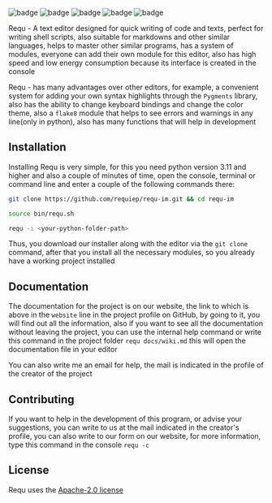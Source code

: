 ![badge](https://img.shields.io/github/languages/top/requiep/requ-im)
![badge](https://img.shields.io/github/languages/code-size/requiep/requ-im)
![badge](https://img.shields.io/github/license/requiep/requ-im)
![badge](https://img.shields.io/badge/version-1.23.10.01-informational)
![badge](https://img.shields.io/badge/platform-MacOS%2C%20Linux%2C%20Windows-lightgrey)

Requ - A text editor designed for quick writing of code and texts, perfect for writing shell scripts, also suitable for markdowns and other similar languages, helps to master other similar programs, has a system of modules, everyone can add their own module for this editor, also has high speed and low energy consumption because its interface is created in the console

Requ - has many advantages over other editors, for example, a convenient system for adding your own syntax highlights through the `Pygments` library, also has the ability to change keyboard bindings and change the color theme, also a `flake8` module that helps to see errors and warnings in any line(only in python), also has many functions that will help in development

## Installation
Installing Requ is very simple, for this you need python version 3.11 and higher and also a couple of minutes of time, open the console, terminal or command line and enter a couple of the following commands there:
```bash
git clone https://github.com/requiep/requ-im.git && cd requ-im

source bin/requ.sh

requ -i <your-python-folder-path>
```
Thus, you download our installer along with the editor via the `git clone` command, after that you install all the necessary modules, so you already have a working project installed


## Documentation
The documentation for the project is on our website, the link to which is above in the `website` line in the project profile on GitHub, by going to it, you will find out all the information, also if you want to see all the documentation without leaving the project, you can use the internal help command or write this command in the project folder `requ docs/wiki.md` this will open the documentation file in your editor

You can also write me an email for help, the mail is indicated in the profile of the creator of the project

## Contributing
If you want to help in the development of this program, or advise your suggestions, you can write to us at the mail indicated in the creator's profile, you can also write to our form on our website, for more information, type this command in the console `requ -c`

## License
Requ uses the [Apache-2.0 license](https://github.com/requiep/requ-im/blob/main/LICENSE)



